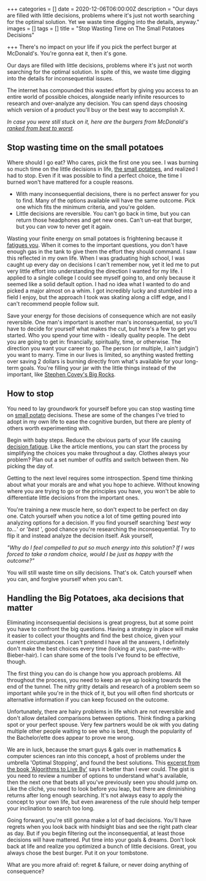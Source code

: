 +++
categories = []
date = 2020-12-06T06:00:00Z
description = "Our days are filled with little decisions, problems where it's just not worth searching for the optimal solution. Yet we waste time digging into the details, anyway."
images = []
tags = []
title = "Stop Wasting Time on The Small Potatoes Decisions"

+++
There's no impact on your life if you pick the perfect burger at McDonald's. You're gonna eat it, then it's gone.

Our days are filled with little decisions, problems where it's just not worth searching for the optimal solution. In spite of this, we waste time digging into the details for inconsequential issues.

The internet has compounded this wasted effort by giving you access to an entire world of possible choices, alongside nearly infinite resources to research and over-analyze any decision. You can spend days choosing which version of a product you'll buy or the best way to accomplish X.

_In case you were still stuck on it, here are the burgers from McDonald's_ [_ranked from best to worst_](https://www.insider.com/the-best-and-worst-burgers-at-mcdonalds-ranked-2019-11)_._

## Stop wasting time on the small potatoes

Where should I go eat? Who cares, pick the first one you see. I was burning so much time on the little decisions in life, [the small potatoes](https://grammarist.com/idiom/small-potatoes/), and realized I had to stop. Even if it was possible to find a perfect choice, the time I burned won't have mattered for a couple reasons.

* With many inconsequential decisions, there is no perfect answer for you to find. Many of the options available will have the same outcome. Pick one which fits the minimum criteria, and you're golden.
* Little decisions are reversible. You can't go back in time, but you can return those headphones and get new ones. Can't un-eat that burger, but you can vow to never get it again.

Wasting your finite energy on small potatoes is frightening because it [fatigues you](https://en.wikipedia.org/wiki/Decision_fatigue). When it comes to the important questions, you don't have enough gas in the tank to give them the effort they should command. I saw this reflected in my own life. When I was graduating high school, I was caught up every day on decisions I can't remember now, yet it led me to put very little effort into understanding the direction I wanted for my life. I applied to a single college I could see myself going to, and only because it seemed like a solid default option. I had no idea what I wanted to do and picked a major almost on a whim. I got incredibly lucky and stumbled into a field I enjoy, but the approach I took was skating along a cliff edge, and I can't recommend people follow suit.

Save your energy for those decisions of consequence which are not easily reversible. One man's important is another man's inconsequential, so you'll have to decide for yourself what makes the cut, but here's a few to get you started. Who you spend your time with - ideally quality people. The debt you are going to get in: financially, spiritually, time, or otherwise. The direction you want your career to go. The person (or multiple, I ain't judgin') you want to marry. Time in our lives is limited, so anything wasted fretting over saving 2 dollars is burning directly from what's available for your long-term goals. You're filling your jar with the little things instead of the important, like [Stephen Covey's Big Rocks](https://livingsimplyinalandofplenty.com/coveys-big-rocks/).

## How to stop

You need to lay groundwork for yourself before you can stop wasting time on [small potato](https://grammarist.com/idiom/small-potatoes/) decisions. These are some of the changes I've tried to adopt in my own life to ease the cognitive burden, but there are plenty of others worth experimenting with.

Begin with baby steps. Reduce the obvious parts of your life causing [decision fatigue](https://blog.rescuetime.com/decision-fatigue/). Like the article mentions, you can start the process by simplifying the choices you make throughout a day. Clothes always your problem? Plan out a set number of outfits and switch between them. No picking the day of.

Getting to the next level requires some introspection. Spend time thinking about what your morals are and what you hope to achieve. Without knowing where you are trying to go or the principles you have, you won't be able to differentiate little decisions from the important ones.

You're training a new muscle here, so don't expect to be perfect on day one. Catch yourself when you notice a lot of time getting poured into analyzing options for a decision. If you find yourself searching '_best way to..._' or '_best <x>_', good chance you're researching the inconsequential. Try to flip it and instead analyze the decision itself. Ask yourself,

_"Why do I feel compelled to put so much energy into this solution? If I was forced to take a random choice, would I be just as happy with the outcome?"_

You will still waste time on silly decisions. That's ok. Catch yourself when you can, and forgive yourself when you can't.

## Handling the Big Potatoes, aka decisions that matter

Eliminating inconsequential decisions is great progress, but at some point you have to confront the big questions. Having a strategy in place will make it easier to collect your thoughts and find the best choice, given your current circumstances. I can't pretend I have all the answers, I definitely don't make the best choices every time (looking at you, past-me-with-Bieber-hair). I can share some of the tools I've found to be effective, though.

The first thing you can do is change how you approach problems. All throughout the process, you need to keep an eye up looking towards the end of the tunnel. The nitty gritty details and research of a problem seem so important while you're in the thick of it, but you will often find shortcuts or alternative information if you can keep focused on the outcome.

Unfortunately, there are hairy problems in life which are not reversible and don't allow detailed comparisons between options. Think finding a parking spot or your perfect spouse. Very few partners would be ok with you dating multiple other people waiting to see who is best, though the popularity of the Bachelor/ette does appear to prove me wrong.

We are in luck, because the smart guys & gals over in mathematics & computer sciences ran into this concept, a host of problems under the umbrella 'Optimal Stopping', and found the best solutions. This [excerpt from the book 'Algorithms to Live By'](https://medium.com/galleys/optimal-stopping-45c54da6d8d0) says it better than I ever could. The gist is you need to review a number of options to understand what's available, then the next one that beats all you've previously seen you should jump on. Like the cliché, you need to look before you leap, but there are diminishing returns after long enough searching. It's not always easy to apply the concept to your own life, but even awareness of the rule should help temper your inclination to search too long.

Going forward, you're still gonna make a lot of bad decisions. You'll have regrets when you look back with hindsight bias and see the right path clear as day. But if you begin filtering out the inconsequential, at least those decisions will have mattered. Put time into your goals & dreams. Don't look back at life and realize you optimized a bunch of little decisions. Great, you always chose the best burger. Put it on your tombstone.

What are you more afraid of: regret & failure, or never doing anything of consequence?